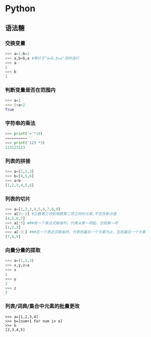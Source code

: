 # Python

## 语法糖

### 交换变量

```python
>>> a=1;b=2
>>> a,b=b,a #等价于"a=b,b=a"同时进行
>>> a
2
>>> b
1
```

### 判断变量是否在范围内

```python
>>> a=2
>>> 1<a<2
True
```

### 字符串的乘法

```python
>>> print('='*10)
==========
>>> print('123'*3)
123123123
```

### 列表的拼接

```python
>>> a=[1,2,3]
>>> b=[4,5,6]
>>> a+b
[1,2,3,4,5,6]
```

### 列表的切片

```python
>>> a=[1,2,3,4,5,6,7,8,9]
>>> a[3:-2] #正数第三项到倒数第二项之间的元素,不包含断点值
[4,5,6,7]
>>> a[:3] ###前一个表达式缺省时，代表从第一项起，包括第一项
[1,2,3]
>>> a[-3:] ###后一个表达式缺省时，代表到最后一个元素为止，包括最后一个元素
[7,8,9]
```

### 向量分量的提取

```python
>>> a=(1,2,3)
>>> x,y,z=a
>>> x
1
>>> y
2
>>> z
3
```

### 列表/词典/集合中元素的批量更改

```
>>> a=[1,2,3,4]
>>> b=[num+1 for num in a]
>>> b
[2,3,4,5]
```

